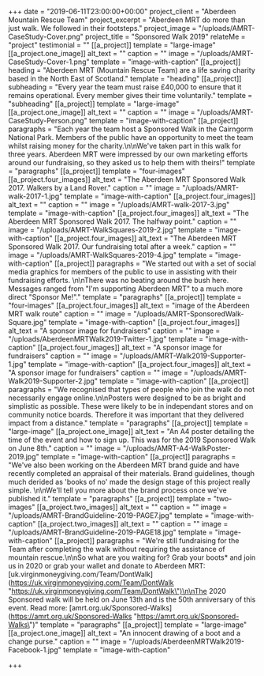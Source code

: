 +++
date = "2019-06-11T23:00:00+00:00"
project_client = "Aberdeen Mountain Rescue Team"
project_excerpt = "Aberdeen MRT do more than just walk. We followed in their footsteps."
project_image = "/uploads/AMRT-CaseStudy-Cover.png"
project_title = "Sponsored Walk 2019"
relateMe = "project"
testimonial = ""
[[a_project]]
template = "large-image"
[[a_project.one_image]]
alt_text = ""
caption = ""
image = "/uploads/AMRT-CaseStudy-Cover-1.png"
template = "image-with-caption"
[[a_project]]
heading = "Aberdeen MRT (Mountain Rescue Team) are a life saving charity based in the North East of Scotland."
template = "heading"
[[a_project]]
subheading = "Every year the team must raise £40,000 to ensure that it remains operational. Every member gives their time voluntarily."
template = "subheading"
[[a_project]]
template = "large-image"
[[a_project.one_image]]
alt_text = ""
caption = ""
image = "/uploads/AMRT-CaseStudy-Person.png"
template = "image-with-caption"
[[a_project]]
paragraphs = "Each year the team host a Sponsored Walk in the Cairngorm National Park. Members of the public have an opportunity to meet the team whilst raising money for the charity.\n\nWe've taken part in this walk for three years. Aberdeen MRT were impressed by our own marketing efforts around our fundraising, so they asked us to help them with theirs!"
template = "paragraphs"
[[a_project]]
template = "four-images"
[[a_project.four_images]]
alt_text = "The Aberdeen MRT Sponsored Walk 2017. Walkers by a Land Rover."
caption = ""
image = "/uploads/AMRT-walk-2017-1.jpg"
template = "image-with-caption"
[[a_project.four_images]]
alt_text = ""
caption = ""
image = "/uploads/AMRT-walk-2017-3.jpg"
template = "image-with-caption"
[[a_project.four_images]]
alt_text = "The Aberdeen MRT Sponsored Walk 2017. The halfway point."
caption = ""
image = "/uploads/AMRT-WalkSquares-2019-2.jpg"
template = "image-with-caption"
[[a_project.four_images]]
alt_text = "The Aberdeen MRT Sponsored Walk 2017. Our fundraising total after a week."
caption = ""
image = "/uploads/AMRT-WalkSquares-2019-4.jpg"
template = "image-with-caption"
[[a_project]]
paragraphs = "We started out with a set of social media graphics for members of the public to use in assisting with their fundraising efforts. \n\nThere was no beating around the bush here. Messages ranged from \"I'm supporting Aberdeen MRT\" to a much more direct \"Sponsor Me!\"."
template = "paragraphs"
[[a_project]]
template = "four-images"
[[a_project.four_images]]
alt_text = "image of the Aberdeen MRT walk route"
caption = ""
image = "/uploads/AMRT-SponsoredWalk-Square.jpg"
template = "image-with-caption"
[[a_project.four_images]]
alt_text = "A sponsor image for fundraisers"
caption = ""
image = "/uploads/AberdeenMRTWalk2019-Twitter-1.jpg"
template = "image-with-caption"
[[a_project.four_images]]
alt_text = "A sponsor image for fundraisers"
caption = ""
image = "/uploads/AMRT-Walk2019-Supporter-1.jpg"
template = "image-with-caption"
[[a_project.four_images]]
alt_text = "A sponsor image for fundraisers"
caption = ""
image = "/uploads/AMRT-Walk2019-Supporter-2.jpg"
template = "image-with-caption"
[[a_project]]
paragraphs = "We recognised that types of people who join the walk do not necessarily engage online.\n\nPosters were designed to be as bright and simplistic as possible. These were likely to be in independant stores and on community notice boards. Therefore it was important that they delivered impact from a distance."
template = "paragraphs"
[[a_project]]
template = "large-image"
[[a_project.one_image]]
alt_text = "An A4 poster detailing the time of the event and how to sign up. This was for the 2019 Sponsored Walk on June 8th."
caption = ""
image = "/uploads/AMRT-A4-WalkPoster-2019.jpg"
template = "image-with-caption"
[[a_project]]
paragraphs = "We've also been working on the Aberdeen MRT brand guide and have recently completed an appraisal of their materials. Brand guidelines, though much derided as 'books of no' made the design stage of this project really simple. \n\nWe'll tell you more about the brand process once we've published it."
template = "paragraphs"
[[a_project]]
template = "two-images"
[[a_project.two_images]]
alt_text = ""
caption = ""
image = "/uploads/AMRT-BrandGuideline-2019-PAGE7.jpg"
template = "image-with-caption"
[[a_project.two_images]]
alt_text = ""
caption = ""
image = "/uploads/AMRT-BrandGuideline-2019-PAGE18.jpg"
template = "image-with-caption"
[[a_project]]
paragraphs = "We're still fundraising for the Team after completing the walk without requiring the assistance of mountain rescue.\n\nSo what are you waiting for? Grab your boots* and join us in 2020 or grab your wallet and donate to Aberdeen MRT: [uk.virginmoneygiving.com/Team/DontWalk](https://uk.virginmoneygiving.com/Team/DontWalk \"https://uk.virginmoneygiving.com/Team/DontWalk\")\n\nThe 2020 Sponsored walk will be held on June 13th and is the 50th anniversary of this event. Read more: [amrt.org.uk/Sponsored-Walks](https://amrt.org.uk/Sponsored-Walks \"https://amrt.org.uk/Sponsored-Walks\")"
template = "paragraphs"
[[a_project]]
template = "large-image"
[[a_project.one_image]]
alt_text = "An innocent drawing of a boot and a change purse."
caption = ""
image = "/uploads/AberdeenMRTWalk2019-Facebook-1.jpg"
template = "image-with-caption"

+++
